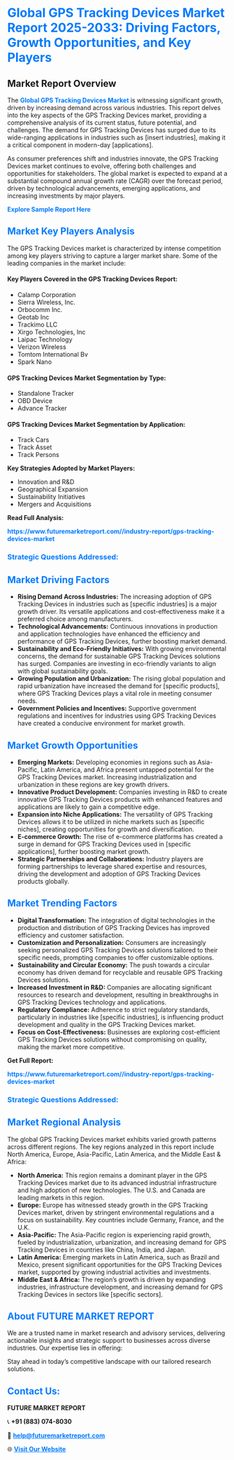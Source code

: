 <h1 style="color: #007BFF;">Global GPS Tracking Devices Market Report 2025-2033: Driving Factors, Growth Opportunities, and Key Players</h1>

<section id="overview">
<h2>Market Report Overview</h2>
<p>The <a href="https://www.futuremarketreport.com//industry-report/gps-tracking-devices-market" style="color: #007BFF; text-decoration: none;"><strong>Global GPS Tracking Devices Market</strong></a> is witnessing significant growth, driven by increasing demand across various industries. This report delves into the key aspects of the GPS Tracking Devices market, providing a comprehensive analysis of its current status, future potential, and challenges. The demand for GPS Tracking Devices has surged due to its wide-ranging applications in industries such as [insert industries], making it a critical component in modern-day [applications].</p>
<p>As consumer preferences shift and industries innovate, the GPS Tracking Devices market continues to evolve, offering both challenges and opportunities for stakeholders. The global market is expected to expand at a substantial compound annual growth rate (CAGR) over the forecast period, driven by technological advancements, emerging applications, and increasing investments by major players.</p>
</section>

<section id="overview">
<p><a href="https://www.futuremarketreport.com//request-sample/reportId=87905" style="color: #007BFF; text-decoration: none;"><strong>Explore Sample Report Here</strong></a></p>
</section>

<section id="key-players">
<h2 style="color: #007BFF;">Market Key Players Analysis</h2>
<p>The GPS Tracking Devices market is characterized by intense competition among key players striving to capture a larger market share. Some of the leading companies in the market include:</p>
<h4>Key Players Covered in the GPS Tracking Devices Report:</h4>
<ul><li>Calamp Corporation</li><li>Sierra Wireless, Inc.</li><li>Orbocomm Inc.</li><li>Geotab Inc</li><li>Trackimo LLC</li><li>Xirgo Technologies, Inc</li><li>Laipac Technology</li><li>Verizon Wireless</li><li>Tomtom International Bv</li><li>Spark Nano</li></ul>
<h4>GPS Tracking Devices Market Segmentation by Type:</h4>
<ul><li>Standalone Tracker</li><li>OBD Device</li><li>Advance Tracker</li></ul>

<h4>GPS Tracking Devices Market Segmentation by Application:</h4>
<ul><li>Track Cars</li><li>Track Asset</li><li>Track Persons</li></ul>
<p><strong>Key Strategies Adopted by Market Players:</strong></p>
<ul>
<li>Innovation and R&D</li>
<li>Geographical Expansion</li>
<li>Sustainability Initiatives</li>
<li>Mergers and Acquisitions</li>
</ul>
</section>

<section>
<p><strong>Read Full Analysis: </strong></p><a href="https://www.futuremarketreport.com//industry-report/gps-tracking-devices-market" style="color: #007BFF; text-decoration: none;"><strong>https://www.futuremarketreport.com//industry-report/gps-tracking-devices-market</strong></a>
<h3 style="color: #007BFF;">Strategic Questions Addressed:</h3>
</section>

<section id="driving-factors">
<h2 style="color: #007BFF;">Market Driving Factors</h2>
<ul>
<li><strong>Rising Demand Across Industries:</strong> The increasing adoption of GPS Tracking Devices in industries such as [specific industries] is a major growth driver. Its versatile applications and cost-effectiveness make it a preferred choice among manufacturers.</li>
<li><strong>Technological Advancements:</strong> Continuous innovations in production and application technologies have enhanced the efficiency and performance of GPS Tracking Devices, further boosting market demand.</li>
<li><strong>Sustainability and Eco-Friendly Initiatives:</strong> With growing environmental concerns, the demand for sustainable GPS Tracking Devices solutions has surged. Companies are investing in eco-friendly variants to align with global sustainability goals.</li>
<li><strong>Growing Population and Urbanization:</strong> The rising global population and rapid urbanization have increased the demand for [specific products], where GPS Tracking Devices plays a vital role in meeting consumer needs.</li>
<li><strong>Government Policies and Incentives:</strong> Supportive government regulations and incentives for industries using GPS Tracking Devices have created a conducive environment for market growth.</li>
</ul>
</section>

<section id="growth-opportunities">
<h2 style="color: #007BFF;">Market Growth Opportunities</h2>
<ul>
<li><strong>Emerging Markets:</strong> Developing economies in regions such as Asia-Pacific, Latin America, and Africa present untapped potential for the GPS Tracking Devices market. Increasing industrialization and urbanization in these regions are key growth drivers.</li>
<li><strong>Innovative Product Development:</strong> Companies investing in R&D to create innovative GPS Tracking Devices products with enhanced features and applications are likely to gain a competitive edge.</li>
<li><strong>Expansion into Niche Applications:</strong> The versatility of GPS Tracking Devices allows it to be utilized in niche markets such as [specific niches], creating opportunities for growth and diversification.</li>
<li><strong>E-commerce Growth:</strong> The rise of e-commerce platforms has created a surge in demand for GPS Tracking Devices used in [specific applications], further boosting market growth.</li>
<li><strong>Strategic Partnerships and Collaborations:</strong> Industry players are forming partnerships to leverage shared expertise and resources, driving the development and adoption of GPS Tracking Devices products globally.</li>
</ul>
</section>

<section id="trending-factors">
<h2 style="color: #007BFF;">Market Trending Factors</h2>
<ul>
<li><strong>Digital Transformation:</strong> The integration of digital technologies in the production and distribution of GPS Tracking Devices has improved efficiency and customer satisfaction.</li>
<li><strong>Customization and Personalization:</strong> Consumers are increasingly seeking personalized GPS Tracking Devices solutions tailored to their specific needs, prompting companies to offer customizable options.</li>
<li><strong>Sustainability and Circular Economy:</strong> The push towards a circular economy has driven demand for recyclable and reusable GPS Tracking Devices solutions.</li>
<li><strong>Increased Investment in R&D:</strong> Companies are allocating significant resources to research and development, resulting in breakthroughs in GPS Tracking Devices technology and applications.</li>
<li><strong>Regulatory Compliance:</strong> Adherence to strict regulatory standards, particularly in industries like [specific industries], is influencing product development and quality in the GPS Tracking Devices market.</li>
<li><strong>Focus on Cost-Effectiveness:</strong> Businesses are exploring cost-efficient GPS Tracking Devices solutions without compromising on quality, making the market more competitive.</li>
</ul>
</section>

<section>
<p><strong>Get Full Report: </strong></p><a href="https://www.futuremarketreport.com//industry-report/gps-tracking-devices-market" style="color: #007BFF; text-decoration: none;"><strong>https://www.futuremarketreport.com//industry-report/gps-tracking-devices-market</strong></a>
<h3 style="color: #007BFF;">Strategic Questions Addressed:</h3>
</section>


<section id="regional-analysis">
<h2 style="color: #007BFF;">Market Regional Analysis</h2>
<p>The global GPS Tracking Devices market exhibits varied growth patterns across different regions. The key regions analyzed in this report include North America, Europe, Asia-Pacific, Latin America, and the Middle East & Africa:</p>
<ul>
<li><strong>North America:</strong> This region remains a dominant player in the GPS Tracking Devices market due to its advanced industrial infrastructure and high adoption of new technologies. The U.S. and Canada are leading markets in this region.</li>
<li><strong>Europe:</strong> Europe has witnessed steady growth in the GPS Tracking Devices market, driven by stringent environmental regulations and a focus on sustainability. Key countries include Germany, France, and the U.K.</li>
<li><strong>Asia-Pacific:</strong> The Asia-Pacific region is experiencing rapid growth, fueled by industrialization, urbanization, and increasing demand for GPS Tracking Devices in countries like China, India, and Japan.</li>
<li><strong>Latin America:</strong> Emerging markets in Latin America, such as Brazil and Mexico, present significant opportunities for the GPS Tracking Devices market, supported by growing industrial activities and investments.</li>
<li><strong>Middle East & Africa:</strong> The region’s growth is driven by expanding industries, infrastructure development, and increasing demand for GPS Tracking Devices in sectors like [specific sectors].</li>
</ul>
</section>

<footer>
<h2 style="color: #007BFF;">About FUTURE MARKET REPORT</h2>
<p>We are a trusted name in market research and advisory services, delivering actionable insights and strategic support to businesses across diverse industries. Our expertise lies in offering:</p>

<p>Stay ahead in today’s competitive landscape with our tailored research solutions.</p>

<h2 style="color: #007BFF;">Contact Us:</h2>
<p><strong>FUTURE MARKET REPORT</strong></p>
<p>📞 <strong>+91 (883) 074-8030</strong></p>
<p>📧 <strong><a href="mailto:help@futuremarketreport.com" style="color: #007BFF;">help@futuremarketreport.com</a></strong></p>
<p>🌐 <strong><a href="https://www.futuremarketreport.com/" style="color: #007BFF;">Visit Our Website</a></strong></p>
</footer>